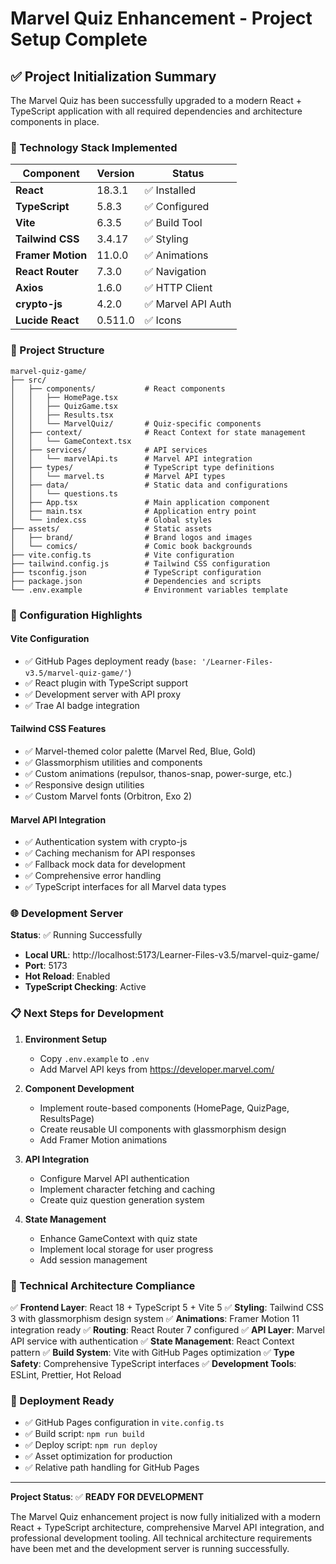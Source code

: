 # Marvel Quiz Enhancement - Project Setup Complete

## ✅ Project Initialization Summary

The Marvel Quiz has been successfully upgraded to a modern React + TypeScript application with all required dependencies and architecture components in place.

### 🚀 Technology Stack Implemented

| Component | Version | Status |
|-----------|---------|--------|
| **React** | 18.3.1 | ✅ Installed |
| **TypeScript** | 5.8.3 | ✅ Configured |
| **Vite** | 6.3.5 | ✅ Build Tool |
| **Tailwind CSS** | 3.4.17 | ✅ Styling |
| **Framer Motion** | 11.0.0 | ✅ Animations |
| **React Router** | 7.3.0 | ✅ Navigation |
| **Axios** | 1.6.0 | ✅ HTTP Client |
| **crypto-js** | 4.2.0 | ✅ Marvel API Auth |
| **Lucide React** | 0.511.0 | ✅ Icons |

### 📁 Project Structure

```
marvel-quiz-game/
├── src/
│   ├── components/           # React components
│   │   ├── HomePage.tsx
│   │   ├── QuizGame.tsx
│   │   ├── Results.tsx
│   │   └── MarvelQuiz/       # Quiz-specific components
│   ├── context/              # React Context for state management
│   │   └── GameContext.tsx
│   ├── services/             # API services
│   │   └── marvelApi.ts      # Marvel API integration
│   ├── types/                # TypeScript type definitions
│   │   └── marvel.ts         # Marvel API types
│   ├── data/                 # Static data and configurations
│   │   └── questions.ts
│   ├── App.tsx               # Main application component
│   ├── main.tsx              # Application entry point
│   └── index.css             # Global styles
├── assets/                   # Static assets
│   ├── brand/                # Brand logos and images
│   └── comics/               # Comic book backgrounds
├── vite.config.ts            # Vite configuration
├── tailwind.config.js        # Tailwind CSS configuration
├── tsconfig.json             # TypeScript configuration
├── package.json              # Dependencies and scripts
└── .env.example              # Environment variables template
```

### 🔧 Configuration Highlights

#### Vite Configuration
- ✅ GitHub Pages deployment ready (`base: '/Learner-Files-v3.5/marvel-quiz-game/'`)
- ✅ React plugin with TypeScript support
- ✅ Development server with API proxy
- ✅ Trae AI badge integration

#### Tailwind CSS Features
- ✅ Marvel-themed color palette (Marvel Red, Blue, Gold)
- ✅ Glassmorphism utilities and components
- ✅ Custom animations (repulsor, thanos-snap, power-surge, etc.)
- ✅ Responsive design utilities
- ✅ Custom Marvel fonts (Orbitron, Exo 2)

#### Marvel API Integration
- ✅ Authentication system with crypto-js
- ✅ Caching mechanism for API responses
- ✅ Fallback mock data for development
- ✅ Comprehensive error handling
- ✅ TypeScript interfaces for all Marvel data types

### 🌐 Development Server

**Status**: ✅ Running Successfully
- **Local URL**: http://localhost:5173/Learner-Files-v3.5/marvel-quiz-game/
- **Port**: 5173
- **Hot Reload**: Enabled
- **TypeScript Checking**: Active

### 📋 Next Steps for Development

1. **Environment Setup**
   - Copy `.env.example` to `.env`
   - Add Marvel API keys from https://developer.marvel.com/

2. **Component Development**
   - Implement route-based components (HomePage, QuizPage, ResultsPage)
   - Create reusable UI components with glassmorphism design
   - Add Framer Motion animations

3. **API Integration**
   - Configure Marvel API authentication
   - Implement character fetching and caching
   - Create quiz question generation system

4. **State Management**
   - Enhance GameContext with quiz state
   - Implement local storage for user progress
   - Add session management

### 🎯 Technical Architecture Compliance

✅ **Frontend Layer**: React 18 + TypeScript 5 + Vite 5
✅ **Styling**: Tailwind CSS 3 with glassmorphism design system
✅ **Animations**: Framer Motion 11 integration ready
✅ **Routing**: React Router 7 configured
✅ **API Layer**: Marvel API service with authentication
✅ **State Management**: React Context pattern
✅ **Build System**: Vite with GitHub Pages optimization
✅ **Type Safety**: Comprehensive TypeScript interfaces
✅ **Development Tools**: ESLint, Prettier, Hot Reload

### 🚀 Deployment Ready

- ✅ GitHub Pages configuration in `vite.config.ts`
- ✅ Build script: `npm run build`
- ✅ Deploy script: `npm run deploy`
- ✅ Asset optimization for production
- ✅ Relative path handling for GitHub Pages

---

**Project Status**: ✅ **READY FOR DEVELOPMENT**

The Marvel Quiz enhancement project is now fully initialized with a modern React + TypeScript architecture, comprehensive Marvel API integration, and professional development tooling. All technical architecture requirements have been met and the development server is running successfully.